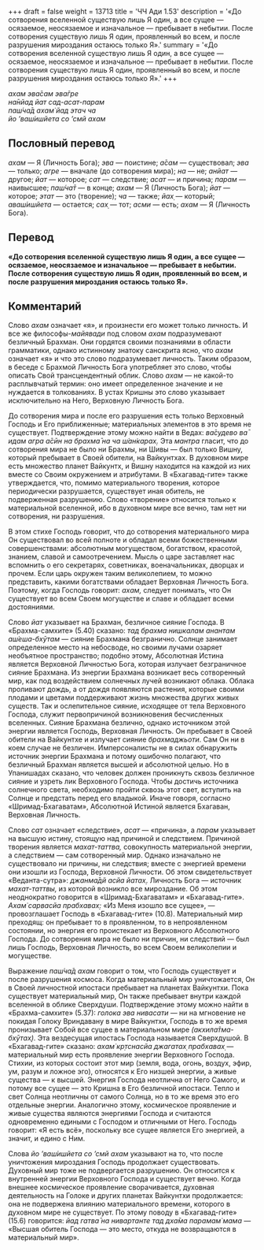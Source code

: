 +++
draft = false
weight = 13713
title = 'ЧЧ Ади 1.53'
description = '«До сотворения вселенной существую лишь Я один, а все сущее — осязаемое, неосязаемое и изначальное — пребывает в небытии. После сотворения существую лишь Я один, проявленный во всем, и после разрушения мироздания остаюсь только Я».'
summary = '«До сотворения вселенной существую лишь Я один, а все сущее — осязаемое, неосязаемое и изначальное — пребывает в небытии. После сотворения существую лишь Я один, проявленный во всем, и после разрушения мироздания остаюсь только Я».'
+++

_ахам эва̄сам эва̄гре  
на̄нйад йат сад-асат-парам  
паш́ча̄д ахам̇ йад этач ча  
йо ’ваш́ишйета со ’смй ахам_

## Пословный перевод

_ахам_ — Я (Личность Бога); _эва_ — поистине; _а̄сам_ — существовал; _эва_ — только; _агре_ — вначале (до сотворения мира); _на_ — не; _анйат_ — другое; _йат_ — которое; _сат_ — следствие; _асат_ — и причина; _парам_ — наивысшее; _паш́ча̄т_ — в конце; _ахам_ — Я (Личность Бога); _йат_ — которое; _этат_ — это (творение); _ча_ — также; _йах̣_ — который; _аваш́ишйета_ — остается; _сах̣_ — тот; _асми_ — есть; _ахам_ — Я (Личность Бога).

## Перевод

**«До сотворения вселенной существую лишь Я один, а все сущее — осязаемое, неосязаемое и изначальное — пребывает в небытии. После сотворения существую лишь Я один, проявленный во всем, и после разрушения мироздания остаюсь только Я».**

## Комментарий

Слово _ахам_ означает «я», и произнести его может только личность. И все же философы-_майявади_ под словом _ахам_ подразумевают безличный Брахман. Они гордятся своими познаниями в области грамматики, однако истинному знатоку санскрита ясно, что _ахам_ означает «я» и что это слово подразумевает личность. Таким образом, в беседе с Брахмой Личность Бога употребляет это слово, чтобы описать Свой трансцендентный облик. Слово _ахам —_ не какой-то расплывчатый термин: оно имеет определенное значение и не нуждается в толкованиях. В устах Кришны это слово указывает исключительно на Него, Верховную Личность Бога.

До сотворения мира и после его разрушения есть только Верховный Господь и Его приближенные; материальных элементов в это время не существует. Подтверждение этому можно найти в Ведах: _ва̄судево ва̄ идам агра а̄сӣн на брахма̄ на ча ш́ан̇карах̣._ Эта _мантра_ гласит, что до сотворения мира не было ни Брахмы, ни Шивы — был только Вишну, который пребывает в Своей обители, на Вайкунтхах. В духовном мире есть множество планет Вайкунтх, и Вишну находится на каждой из них вместе со Своим окружением и атрибутами. В «Бхагавад-гите» также утверждается, что, помимо материального творения, которое периодически разрушается, существует иная обитель, не подверженная разрушению. Слово «творение» относится только к материальной вселенной, ибо в духовном мире все вечно, там нет ни сотворения, ни разрушения.

В этом стихе Господь говорит, что до сотворения материального мира Он существовал во всей полноте и обладал всеми божественными совершенствами: абсолютным могуществом, богатством, красотой, знанием, славой и самоотречением. Мысль о царе заставляет нас вспомнить о его секретарях, советниках, военачальниках, дворцах и прочем. Если царь окружен таким великолепием, то можно представить, какими богатствами обладает Верховная Личность Бога. Поэтому, когда Господь говорит: _ахам,_ следует понимать, что Он существует во всем Своем могуществе и славе и обладает всеми достояниями.

Слово _йат_ указывает на Брахман, безличное сияние Господа. В «Брахма-самхите» (5.40) сказано: _тад брахма нишкалам анантам аш́еша-бхӯтам_ — сияние Брахмана безгранично. Солнце занимает определенное место на небосводе, но своими лучами озаряет необъятное пространство; подобно этому, Абсолютная Истина является Верховной Личностью Бога, которая излучает безграничное сияние Брахмана. Из энергии Брахмана возникает весь сотворенный мир, как под воздействием солнечных лучей возникают облака. Облака проливают дождь, а от дождя появляются растения, которые своими плодами и цветами поддерживают жизнь множества других живых существ. Так и ослепительное сияние, исходящее от тела Верховного Господа, служит первопричиной возникновения бесчисленных вселенных. Сияние Брахмана безлично, однако источником этой энергии является Господь, Верховная Личность. Он пребывает в Своей обители на Вайкунтхе и излучает сияние _брахмаджьоти_. Сам Он ни в коем случае не безличен. Имперсоналисты не в силах обнаружить источник энергии Брахмана и потому ошибочно полагают, что безличный Брахман является высшей и абсолютной целью. Но в Упанишадах сказано, что человек должен проникнуть сквозь безличное сияние и узреть лик Верховного Господа. Чтобы достичь источника солнечного света, необходимо пройти сквозь этот свет, вступить на Солнце и предстать перед его владыкой. Иначе говоря, согласно «Шримад-Бхагаватам», Абсолютной Истиной является Бхагаван, Верховная Личность.

Слово _сат_ означает «следствие», _асат_ — «причина», а _парам_ указывает на высшую истину, стоящую над причиной и следствием. Причиной творения является _махат-таттва,_ совокупность материальной энергии, а следствием — сам сотворенный мир. Однако изначально не существовало ни причины, ни следствия; вместе с энергией времени они изошли из Господа, Верховной Личности. Об этом свидетельствует «Веданта-сутра»: _джанма̄дй асйа йатах̣_. Личность Бога — источник _махат-таттвы,_ из которой возникло все мироздание. Об этом неоднократно говорится в «Шримад-Бхагаватам» и «Бхагавад-гите». _Ахам̇ сарвасйа прабхавах̣:_ «Из Меня изошло все сущее», — провозглашает Господь в «Бхагавад-гите» (10.8). Материальный мир преходящ: он пребывает то в проявленном, то в непроявленном состоянии, но энергия его проистекает из Верховного Абсолютного Господа. До сотворения мира не было ни причин, ни следствий — был лишь Господь, Верховная Личность, во всем Своем великолепии и могуществе.

Выражение _паш́ча̄д ахам_ говорит о том, что Господь существует и после разрушения космоса. Когда материальный мир уничтожается, Он в Своей личностной ипостаси пребывает на планетах Вайкунтхи. Пока существует материальный мир, Он также пребывает внутри каждой вселенной в облике Сверхдуши. Подтверждение этому можно найти в «Брахма-самхите» (5.37): _голока эва нивасати —_ ни на мгновение не покидая Голоку Вриндавану в мире Вайкунтхи, Господь в то же время пронизывает Собой все сущее в материальном мире _(акхила̄тма-бхӯтах̣)._ Эта вездесущая ипостась Господа называется Сверхдушой. В «Бхагавад-гите» сказано: _ахам̇ кр̣тснасйа джагатах̣ прабхавах̣_ — материальный мир есть проявление энергии Верховного Господа. Стихии, из которых состоит этот мир (земля, вода, огонь, воздух, эфир, ум, разум и ложное эго), относятся к Его низшей энергии, а живые существа — к высшей. Энергия Господа неотлична от Него Самого, и потому все сущее — это Кришна в Его безличной ипостаси. Тепло и свет Солнца неотличны от самого Солнца, но в то же время это его отдельные энергии. Аналогично этому, космическое проявление и живые существа являются энергиями Господа и считаются одновременно едиными с Господом и отличными от Него. Господь говорит: «Я есть всё», поскольку все сущее является Его энергией, а значит, и едино с Ним.

Слова _йо ’ваш́ишйета со ’смй ахам_ указывают на то, что после уничтожения мироздания Господь продолжает существовать. Духовный мир тоже не подвергается разрушению. Он относится к внутренней энергии Верховного Господа и существует вечно. Когда внешнее космическое проявление сворачивается, духовная деятельность на Голоке и других планетах Вайкунтхи продолжается: она не подвержена влиянию материального времени, которого в духовном мире не существует. По этому поводу в «Бхагавад-гите» (15.6) говорится: _йад гатва̄ на нивартанте тад дха̄ма парамам̇ мама —_ «Высшая обитель Господа — это место, откуда не возвращаются в материальный мир».
